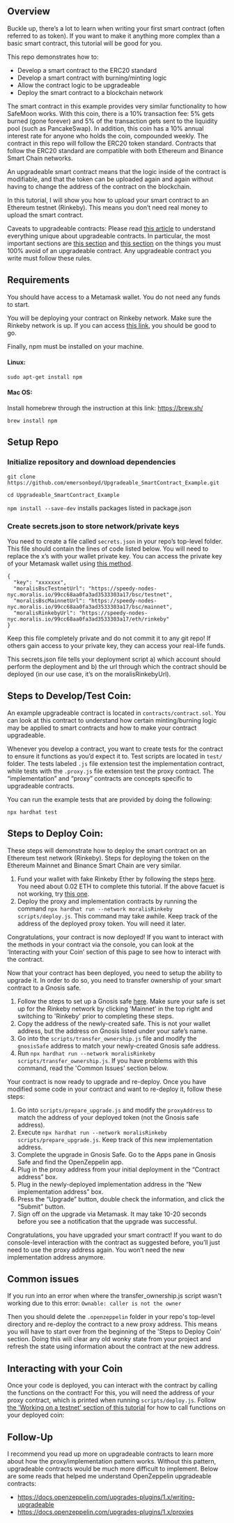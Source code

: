 ## Overview

Buckle up, there’s a lot to learn when writing your first smart contract (often referred to as token). If you want to make it anything more complex than a basic smart contract, this tutorial will be good for you.

This repo demonstrates how to:
- Develop a smart contract to the ERC20 standard
- Develop a smart contract with burning/minting logic
- Allow the contract logic to be upgradeable
- Deploy the smart contract to a blockchain network

The smart contract in this example provides very similar functionality to how SafeMoon works. With this coin, there is a 10% transaction fee: 5% gets burned (gone forever) and 5% of the transaction gets sent to the liquidity pool (such as PancakeSwap). In addition, this coin has a 10% annual interest rate for anyone who holds the coin, compounded weekly. The contract in this repo will follow the ERC20 token standard. Contracts that follow the ERC20 standard are compatible with both Ethereum and Binance Smart Chain networks.

An upgradeable smart contract means that the logic inside of the contract is modifiable, and that the token can be uploaded again and again without having to change the address of the contract on the blockchain.

In this tutorial, I will show you how to upload your smart contract to an Ethereum testnet (Rinkeby). This means you don’t need real money to upload the smart contract.

Caveats to upgradeable contracts:
Please read [this article](https://docs.openzeppelin.com/upgrades-plugins/1.x/writing-upgradeable) to understand everything unique about upgradeable contracts. In particular, the most important sections are [this section](https://docs.openzeppelin.com/upgrades-plugins/1.x/writing-upgradeable#potentially-unsafe-operations) and [this section]( https://docs.openzeppelin.com/upgrades-plugins/1.x/writing-upgradeable#modifying-your-contracts) on the things you must 100% avoid of an upgradeable contract. Any upgradeable contract you write must follow these rules.

## Requirements

You should have access to a Metamask wallet. You do not need any funds to start.

You will be deploying your contract on Rinkeby network. Make sure the Rinkeby network is up. If you can access [this link](https://www.rinkeby.io), you should be good to go.

Finally, npm must be installed on your machine.

#### Linux:

`sudo apt-get install npm`

#### Mac OS:

Install homebrew through the instruction at this link: https://brew.sh/

`brew install npm`

## Setup Repo

### Initialize repository and download dependencies

`git clone https://github.com/emersonboyd/Upgradeable_SmartContract_Example.git`

`cd Upgradeable_SmartContract_Example`

`npm install --save-dev` installs packages listed in package.json

### Create secrets.json to store network/private keys

You need to create a file called `secrets.json` in your repo’s top-level folder. This file should contain the lines of code listed below. You will need to replace the x’s with your wallet private key. You can access the private key of your Metamask wallet using [this method]( https://metamask.zendesk.com/hc/en-us/articles/360015289632-How-to-Export-an-Account-Private-Key).

```
{
  "key": "xxxxxxx",
  "moralisBscTestnetUrl": "https://speedy-nodes-nyc.moralis.io/99cc68aa0fa3ad3533303a17/bsc/testnet",
  "moralisBscMainnetUrl": "https://speedy-nodes-nyc.moralis.io/99cc68aa0fa3ad3533303a17/bsc/mainnet",
  "moralisRinkebyUrl": "https://speedy-nodes-nyc.moralis.io/99cc68aa0fa3ad3533303a17/eth/rinkeby"
}
```

Keep this file completely private and do not commit it to any git repo! If others gain access to your private key, they can access your real-life funds.

This secrets.json file tells your deployment script a) which account should perform the deployment and b) the url through which the contract should be deployed (in our use case, it’s on the moralisRinkebyUrl).

## Steps to Develop/Test Coin:

An example upgradeable contract is located in `contracts/contract.sol`. You can look at this contract to understand how certain minting/burning logic may be applied to smart contracts and how to make your contract upgradeable.

Whenever you develop a contract, you want to create tests for the contract to ensure it functions as you’d expect it to. Test scripts are located in `test/` folder. The tests labeled `.js` file extension test the implementation contract, while tests with the `.proxy.js` file extension test the proxy contract. The “implementation” and “proxy” contracts are concepts specific to upgradeable contracts.

You can run the example tests that are provided by doing the following:

`npx hardhat test`

## Steps to Deploy Coin:
These steps will demonstrate how to deploy the smart contract on an Ethereum test network (Rinkeby). Steps for deploying the token on the Ethereum Mainnet and Binance Smart Chain are very similar.

1) Fund your wallet with fake Rinkeby Ether by following the steps [here](https://faucet.rinkeby.io/). You need about 0.02 ETH to complete this tutorial. If the above facuet is not working, try [this one](https://app.mycrypto.com/faucet).
2) Deploy the proxy and implementation contracts by running the command `npx hardhat run --network moralisRinkeby scripts/deploy.js`. This command may take awhile. Keep track of the address of the deployed proxy token. You will need it later.

Congratulations, your contract is now deployed! If you want to interact with the methods in your contract via the console, you can look at the ‘Interacting with your Coin’ section of this page to see how to interact with the contract.

Now that your contract has been deployed, you need to setup the ability to upgrade it. In order to do so, you need to transfer ownership of your smart contract to a Gnosis safe.
1) Follow the steps to set up a Gnosis safe [here](https://help.gnosis-safe.io/en/articles/3876461-create-a-safe). Make sure your safe is set up for the Rinkeby network by clicking 'Mainnet' in the top right and switching to 'Rinkeby' prior to completing these steps.
2) Copy the address of the newly-created safe. This is not your wallet address, but the address on Gnosis listed under your safe’s name.
3) Go into the `scripts/transfer_ownership.js` file and modify the `gnosisSafe` address to match your newly-created Gnosis safe address.
4) Run `npx hardhat run --network moralisRinkeby scripts/transfer_ownership.js`. If you have problems with this command, read the 'Common Issues' section below.

Your contract is now ready to upgrade and re-deploy. Once you have modified some code in your contract and want to re-deploy it, follow these steps:

1) Go into `scripts/prepare_upgrade.js` and modify the `proxyAddress` to match the address of your deployed token (not the Gnosis safe address).
2) Execute `npx hardhat run --network moralisRinkeby scripts/prepare_upgrade.js`. Keep track of this new implementation address.
3) Complete the upgrade in Gnosis Safe. Go to the Apps pane in Gnosis Safe and find the OpenZeppelin app.
4) Plug in the proxy address from your initial deployment in the “Contract address” box.
5) Plug in the newly-deployed implementation address in the “New implementation address” box.
6) Press the “Upgrade” button, double check the information, and click the “Submit” button.
7) Sign off on the upgrade via Metamask. It may take 10-20 seconds before you see a notification that the upgrade was successful.

Congratulations, you have upgraded your smart contract! If you want to do console-level interaction with the contract as suggested before, you’ll just need to use the proxy address again. You won’t need the new implementation address anymore.

## Common issues

If you run into an error when where the transfer_ownership.js script wasn't working due to this error:
`Ownable: caller is not the owner`

Then you should delete the `.openzeppelin` folder in your repo's top-level directory and re-deploy the contract to a new proxy address. This means you will have to start over from the beginning of the 'Steps to Deploy Coin' section. Doing this will clear any old wonky state from your project and refresh the state using information about the contract at the new address.

## Interacting with your Coin

Once your code is deployed, you can interact with the contract by calling the functions on the contract! For this, you will need the address of your proxy contract, which is printed when running `scripts/deploy.js`. Follow [the 'Working on a testnet' section of this tutorial]( https://docs.openzeppelin.com/learn/connecting-to-public-test-networks?pref=hardhat#working-on-testnet) for how to call functions on your deployed coin:

## Follow-Up

I recommend you read up more on upgradeable contracts to learn more about how the proxy/implementation pattern works. Without this pattern, upgradeable contracts would be much more difficult to implement. Below are some reads that helped me understand OpenZeppelin upgradeable contracts:
- https://docs.openzeppelin.com/upgrades-plugins/1.x/writing-upgradeable
- https://docs.openzeppelin.com/upgrades-plugins/1.x/proxies
